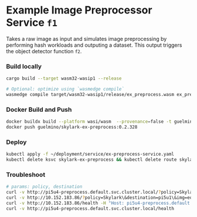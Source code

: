 # Example Image Preprocessor Service `f1`
Takes a raw image as input and simulates image preprocessing by performing hash workloads and outputing a dataset.
This output triggers the object detector function `f2`.

### Build locally
```bash
cargo build --target wasm32-wasip1 --release

# Optional: optimize using `wasmedge compile`
wasmedge compile target/wasm32-wasip1/release/ex_preprocess.wasm ex_preprocess.wasm
```

### Docker Build and Push
```bash
docker buildx build --platform wasi/wasm  --provenance=false -t guelmino/skylark-ex-preprocess:0.2.328 .
docker push guelmino/skylark-ex-preprocess:0.2.328
```
### Deploy
```bash
kubectl apply -f ~/deployment/service/ex-preprocess-service.yaml
kubectl delete ksvc skylark-ex-preprocess && kubectl delete route skylark-ex-preprocess && kubectl delete configuration skylark-ex-preprocess && kubectl delete svc skylark-ex-preprocess

```
### Troubleshoot
```bash
# params: policy, destination
curl -v http://pi5u4-preprocess.default.svc.cluster.local/?policy=Skylark\&destination=pi5u1\&img=eo-2K.jpeg
curl -v http://10.152.183.86/?policy=Skylark\&destination=pi5u1\&img=eo-2K.jpeg -H "Host: pi5u4-preprocess.default.svc.cluster.local"
curl -v http://10.152.183.86/health -H "Host: pi5u4-preprocess.default.svc.cluster.local"
curl -v http://pi5u4-preprocess.default.svc.cluster.local/health
```


